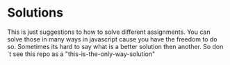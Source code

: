 # Solutions
This is just suggestions to how to solve different assignments. You can solve those in many ways in javascript
cause you have the freedom to do so. Sometimes its hard to say what is a better solution then another. So don´t
see this repo as a "this-is-the-only-way-solution"